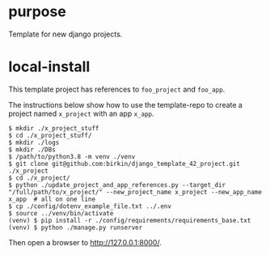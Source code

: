 # purpose

Template for new django projects.


# local-install

This template project has references to `foo_project` and `foo_app`.

The instructions below show how to use the template-repo to create a project named `x_project` with an app `x_app`.

```
$ mkdir ./x_project_stuff
$ cd ./x_project_stuff/
$ mkdir ./logs
$ mkdir ./DBs
$ /path/to/python3.8 -m venv ./venv
$ git clone git@github.com:birkin/django_template_42_project.git ./x_project
$ cd ./x_project/
$ python ./update_project_and_app_references.py --target_dir "/full/path/to/x_project/" --new_project_name x_project --new_app_name x_app  # all on one line
$ cp ./config/dotenv_example_file.txt ../.env
$ source ../venv/bin/activate
(venv) $ pip install -r ./config/requirements/requirements_base.txt
(venv) $ python ./manage.py runserver
```

Then open a browser to <http://127.0.0.1:8000/>.
